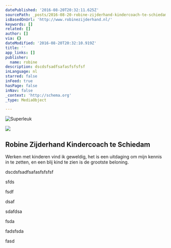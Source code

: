 ```yaml
---
datePublished: '2016-08-20T20:32:11.625Z'
sourcePath: _posts/2016-08-20-robine-zijderhand-kindercoach-te-schiedam.md
isBasedOnUrl: 'http://www.robinezijderhand.nl/'
keywords: []
related: []
author: []
via: {}
dateModified: '2016-08-20T20:32:10.919Z'
title: ''
app_links: []
publisher:
  name: robine
description: dscdsfsadfsafasfsfsfsf
inLanguage: nl
starred: false
inFeed: true
hasPage: false
inNav: false
_context: 'http://schema.org'
_type: MediaObject

---
```

![Superleuk](https://the-grid-user-content.s3-us-west-2.amazonaws.com/7d0fc6c3-0c05-4f0f-bd13-7b43a0f8cc3e.jpg)

<article style=""><img src="https://s3-us-west-2.amazonaws.com/the-grid-img/p/d526db8b6cad0ffe9f0d1be83251217736f1aeb3.png" /><h1>Robine Zijderhand Kindercoach te Schiedam</h1><p>Werken met kinderen vind ik geweldig, het is een uitdaging om mijn kennis in te zetten, en een blij kind te zien is de grootste beloning.</p></article>

dscdsfsadfsafasfsfsfsf

sfds

fsdf

dsaf

sdafdsa

fsda

fadsfsda

fasd